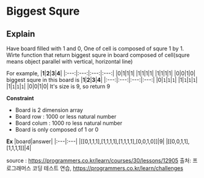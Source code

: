Biggest Squre
===

## Explain

Have board filled with 1 and 0, One of cell is composed of squre 1 by 1. Wirte function that return biggest squre in board composed of cell(squre means object parallel with vertical, horizontal line)

For example,
|**1**|**2**|**3**|**4**|
|:---:|:---:|:---:|:---:|
|0|1|1|1|
|1|1|1|1|
|1|1|1|1|
|0|0|1|0|
biggest squre in this board is
|**1**|**2**|**3**|**4**|
|:---:|:---:|:---:|:---:|
|0|`1`|`1`|`1`|
|1|`1`|`1`|`1`|
|1|`1`|`1`|`1`|
|0|0|1|0|
It's size is 9, so return 9

**Constraint**
 - Board is 2 dimension array
 - Board row : 1000 or less natural number
 - Board colum : 1000 ro less natural number
 - Board is only composed of 1 or 0

**Ex**
|board|answer|
|:---|:---|
|[[0,1,1,1],[1,1,1,1],[1,1,1,1],[0,0,1,0]]|9|
|[[0,0,1,1],[1,1,1,1]]|4|



source : https://programmers.co.kr/learn/courses/30/lessons/12905
출처: 프로그래머스 코딩 테스트 연습, https://programmers.co.kr/learn/challenges
